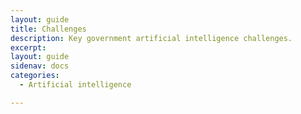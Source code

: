 ```yaml
---
layout: guide
title: Challenges
description: Key government artificial intelligence challenges.
excerpt: 
layout: guide
sidenav: docs
categories:
  - Artificial intelligence

---
```

